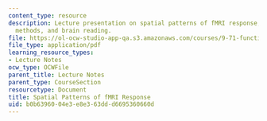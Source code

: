 ```yaml
---
content_type: resource
description: Lecture presentation on spatial patterns of fMRI response, classification
  methods, and brain reading.
file: https://ol-ocw-studio-app-qa.s3.amazonaws.com/courses/9-71-functional-mri-of-high-level-vision-fall-2007/b0b6396004e3e8e363ddd6695360660d_lec9_pattern.pdf
file_type: application/pdf
learning_resource_types:
- Lecture Notes
ocw_type: OCWFile
parent_title: Lecture Notes
parent_type: CourseSection
resourcetype: Document
title: Spatial Patterns of fMRI Response
uid: b0b63960-04e3-e8e3-63dd-d6695360660d
---
```

